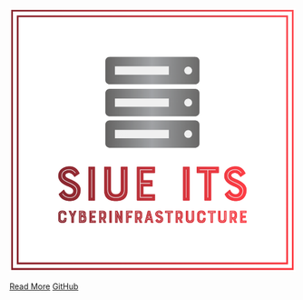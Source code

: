 ![logo](_media/logo.png)


[Read More](#user-guides)
[GitHub](https://github.com/SIUE-ITS/cluster-docs/)
